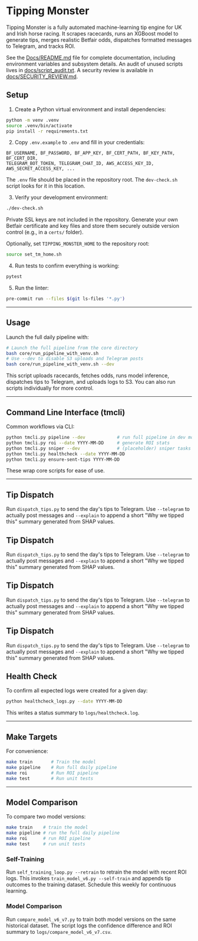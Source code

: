 # Tipping Monster

Tipping Monster is a fully automated machine-learning tip engine for UK and Irish horse racing. It scrapes racecards, runs an XGBoost model to generate tips, merges realistic Betfair odds, dispatches formatted messages to Telegram, and tracks ROI.

See the [Docs/README.md](Docs/README.md) file for complete documentation, including environment variables and subsystem details. An audit of unused scripts lives in [docs/script_audit.txt](docs/script_audit.txt). A security review is available in [docs/SECURITY_REVIEW.md](docs/SECURITY_REVIEW.md).

## Setup

1. Create a Python virtual environment and install dependencies:

```bash
python -m venv .venv
source .venv/bin/activate
pip install -r requirements.txt
```

2. Copy `.env.example` to `.env` and fill in your credentials:

```
BF_USERNAME, BF_PASSWORD, BF_APP_KEY, BF_CERT_PATH, BF_KEY_PATH, BF_CERT_DIR,
TELEGRAM_BOT_TOKEN, TELEGRAM_CHAT_ID, AWS_ACCESS_KEY_ID, AWS_SECRET_ACCESS_KEY, ...
```

The `.env` file should be placed in the repository root. The `dev-check.sh` script looks for it in this location.

3. Verify your development environment:

```bash
./dev-check.sh
```

Private SSL keys are not included in the repository. Generate your own Betfair certificate and key files and store them securely outside version control (e.g., in a `certs/` folder).

Optionally, set `TIPPING_MONSTER_HOME` to the repository root:

```bash
source set_tm_home.sh
```

4. Run tests to confirm everything is working:

```bash
pytest
```

5. Run the linter:

```bash
pre-commit run --files $(git ls-files '*.py')
```

---

## Usage

Launch the full daily pipeline with:

```bash
# Launch the full pipeline from the core directory
bash core/run_pipeline_with_venv.sh
# Use --dev to disable S3 uploads and Telegram posts
bash core/run_pipeline_with_venv.sh --dev
```

This script uploads racecards, fetches odds, runs model inference, dispatches tips to Telegram, and uploads logs to S3. You can also run scripts individually for more control.

---

## Command Line Interface (tmcli)

Common workflows via CLI:

```bash
python tmcli.py pipeline --dev            # run full pipeline in dev mode
python tmcli.py roi --date YYYY-MM-DD     # generate ROI stats
python tmcli.py sniper --dev              # (placeholder) sniper tasks
python tmcli.py healthcheck --date YYYY-MM-DD
python tmcli.py ensure-sent-tips YYYY-MM-DD
```

These wrap core scripts for ease of use.

---

## Tip Dispatch

Run `dispatch_tips.py` to send the day's tips to Telegram. Use `--telegram` to
actually post messages and `--explain` to append a short "Why we tipped this"
summary generated from SHAP values.

## Tip Dispatch

Run `dispatch_tips.py` to send the day's tips to Telegram. Use `--telegram` to
actually post messages and `--explain` to append a short "Why we tipped this"
summary generated from SHAP values.

## Tip Dispatch

Run `dispatch_tips.py` to send the day's tips to Telegram. Use `--telegram` to
actually post messages and `--explain` to append a short "Why we tipped this"
summary generated from SHAP values.

## Tip Dispatch

Run `dispatch_tips.py` to send the day's tips to Telegram. Use `--telegram` to
actually post messages and `--explain` to append a short "Why we tipped this"
summary generated from SHAP values.

## Health Check

To confirm all expected logs were created for a given day:

```bash
python healthcheck_logs.py --date YYYY-MM-DD
```

This writes a status summary to `logs/healthcheck.log`.

---

## Make Targets

For convenience:

```bash
make train       # Train the model
make pipeline    # Run full daily pipeline
make roi         # Run ROI pipeline
make test        # Run unit tests
```

---

## Model Comparison

To compare two model versions:

```bash
make train    # train the model
make pipeline # run the full daily pipeline
make roi      # run ROI pipeline
make test     # run unit tests
```

### Self-Training

Run `self_training_loop.py --retrain` to retrain the model with recent ROI logs.
This invokes `train_model_v6.py --self-train` and appends tip outcomes to the
training dataset. Schedule this weekly for continuous learning.

### Model Comparison

Run `compare_model_v6_v7.py` to train both model versions on the same historical dataset. The script logs the confidence difference and ROI summary to `logs/compare_model_v6_v7.csv`.
